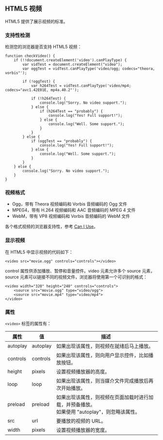 HTML5 视频
---
HTML5 提供了展示视频的标准。


### 支持性检测
检测您的浏览器是否支持 HTML5 视频：
```
function checkVideo() {
    if (!!document.createElement('video').canPlayType) {
        var vidTest = document.createElement("video");
        var oggTest = vidTest.canPlayType('video/ogg; codecs="theora, vorbis"');

        if (!oggTest) {
            var h264Test = vidTest.canPlayType('video/mp4; codecs="avc1.42E01E, mp4a.40.2"');

            if (!h264Test) {
                console.log("Sorry. No video support.");
            } else {
                if (h264Test == "probably") {
                    console.log("Yes! Full support!");
                } else {
                    console.log("Well. Some support.");
                }
            }
        } else {
            if (oggTest == "probably") {
                console.log("Yes! Full support!");
            } else {
                console.log("Well. Some support.");
            }
        }
    } else {
        console.log("Sorry. No video support.");
    }
}
```


### 视频格式
- Ogg，带有 Theora 视频编码和 Vorbis 音频编码的 Ogg 文件
- MPEG4，带有 H.264 视频编码和 AAC 音频编码的 MPEG 4 文件
- WebM，带有 VP8 视频编码和 Vorbis 音频编码的 WebM 文件

各个格式视频的浏览器支持性，参考 [Can I Use](http://caniuse.com/#search=video)。


### 显示视频
在 HTML5 中显示视频的代码如下：
```
<video src="movie.ogg" controls="controls"></video>
```

control 属性供添加播放、暂停和音量控件。video 元素允许多个 source 元素，source 元素可以链接不同的视频文件，浏览器将使用第一个可识别的格式：
```
<video width="320" height="240" controls="controls">
    <source src="movie.ogg" type="video/ogg">
    <source src="movie.mp4" type="video/mp4">
</video>
```


### 属性
`<video>` 标签的属性有：

| 属性 | 值 | 描述 |
| -- | -- | -- |
| autoplay | autoplay | 如果出现该属性，则视频在就绪后马上播放。 |
| controls | controls | 如果出现该属性，则向用户显示控件，比如播放按钮。 |
| height | pixels | 设置视频播放器的高度。 |
| loop | loop | 如果出现该属性，则当媒介文件完成播放后再次开始播放。 |
| preload | preload | 如果出现该属性，则视频在页面加载时进行加载，并预备播放。<br>如果使用 "autoplay"，则忽略该属性。 |
| src | url | 要播放的视频的 URL。 |
| width | pixels | 设置视频播放器的宽度。 |